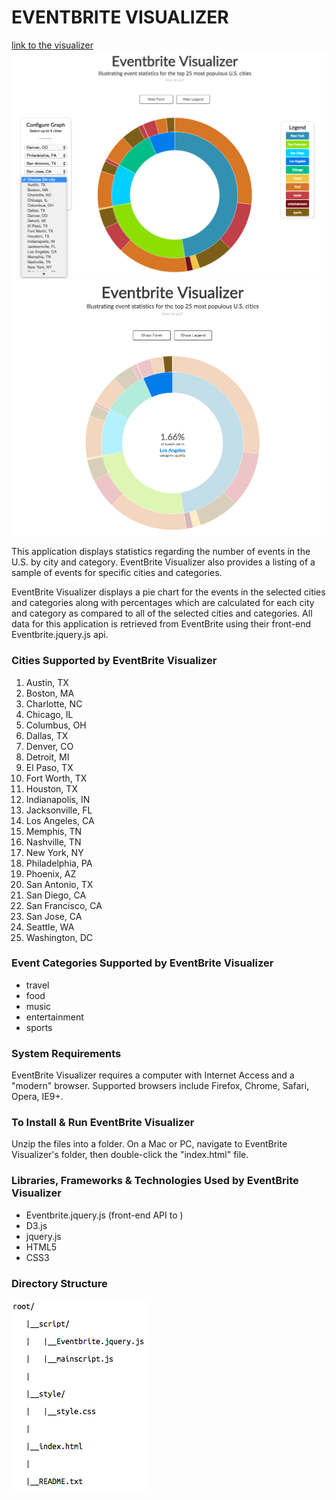 EVENTBRITE VISUALIZER
=====
[link to the visualizer](eventbritevisualizer.bitballoon.com)
![screenshot1](https://raw.githubusercontent.com/michellehn/EventbriteVisualizer/master/screenshots/eventbrite1.png)
![screenshot2](https://raw.githubusercontent.com/michellehn/EventbriteVisualizer/master/screenshots/eventbrite2.png)

This application displays statistics regarding the number of events
in the U.S. by city and category.  EventBrite Visualizer also
provides a listing of a sample of events for specific cities and categories.

EventBrite Visualizer displays a pie chart for the events in the selected cities
and categories along with percentages which are calculated for each city and category 
as compared to all of the selected cities and categories. All data for this
application is retrieved from EventBrite using their front-end
Eventbrite.jquery.js api.


### Cities Supported by EventBrite Visualizer
1. Austin, TX
2. Boston, MA
3. Charlotte, NC
4. Chicago, IL
5. Columbus, OH
6. Dallas, TX
7. Denver, CO
8. Detroit, MI
9. El Paso, TX
10. Fort Worth, TX
11. Houston, TX
12. Indianapolis, IN
13. Jacksonville, FL
14. Los Angeles, CA
15. Memphis, TN
16. Nashville, TN
17. New York, NY
18. Philadelphia, PA
19. Phoenix, AZ
20. San Antonio, TX
21. San Diego, CA
22. San Francisco, CA
23. San Jose, CA
24. Seattle, WA
25. Washington, DC


### Event Categories Supported by EventBrite Visualizer
- travel
- food
- music
- entertainment
- sports


### System Requirements
EventBrite Visualizer requires a computer with Internet Access and a
"modern" browser.  Supported browsers include Firefox, Chrome, Safari,
Opera, IE9+.


### To Install & Run EventBrite Visualizer
Unzip the files into a folder.  On a Mac or PC, navigate to
EventBrite Visualizer's folder, then double-click the "index.html" file.


### Libraries, Frameworks & Technologies Used by EventBrite Visualizer
- Eventbrite.jquery.js (front-end API to )
- D3.js
- jquery.js
- HTML5
- CSS3

### Directory Structure

![directorytree](https://raw.githubusercontent.com/michellehn/EventbriteVisualizer/master/screenshots/eventbritereadmetree.png)